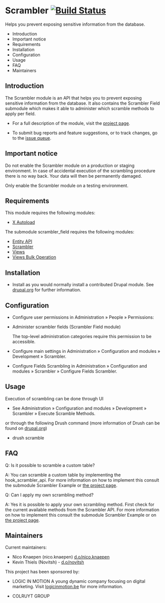 Scrambler [![Build Status](https://travis-ci.org/Novitsh/scrambler.svg?branch=7.x-1.x)](https://travis-ci.org/Novitsh/scrambler)
=========

Helps you prevent exposing sensitive information from the database.


* Introduction
* Important notice
* Requirements
* Installation
* Configuration
* Usage
* FAQ
* Maintainers

Introduction
------------

The Scrambler module is an API that helps you to prevent exposing sensitive
information from the database. It also contains the Scrambler Field submodule
which makes it able to administer which scramble methods to apply per field.

 * For a full description of the module, visit the [project page](https://www.drupal.org/project/scrambler).

 * To submit bug reports and feature suggestions, or to track changes, go to the [issue queue](https://drupal.org/project/issues/scrambler).

Important notice
----------------

Do not enable the Scrambler module on a production or staging environment. In
case of accidental execution of the scrambling procedure there is no way back.
Your data will then be permanently damaged.

Only enable the Scrambler module on a testing environment.

Requirements
------------

This module requires the following modules:

 * [X Autoload](https://www.drupal.org/project/xautoload)

The submodule scrambler_field requires the following modules:

 * [Entity API](https://www.drupal.org/project/entity)
 * [Scrambler](https://www.drupal.org/project/scrambler)
 * [Views](https://www.drupal.org/project/views)
 * [Views Bulk Operation](https://www.drupal.org/project/views_bulk_operations)

Installation
------------

 * Install as you would normally install a contributed Drupal module.
 See [drupal.org](https://drupal.org/documentation/install/modules-themes/modules-7) for further information.

Configuration
-------------

  * Configure user permissions in Administration » People » Permissions:

   - Administer scrambler fields (Scrambler Field module)

     The top-level administration categories require this permission
     to be accessible.

 * Configure main settings in Administration » Configuration and modules »
   Development » Scrambler.

 * Configure Fields Scrambling in Administration » Configuration and modules »
   Scrambler » Configure Fields Scrambler.


Usage
-----

Execution of scrambling can be done through UI

 * See Administration » Configuration and modules » Development » Scrambler »
   Execute Scramble Methods.

or through the following Drush command (more information of Drush
can be found on [drupal.org](https://www.drupal.org/documentation/modules/drush))

 * drush scramble

FAQ
---
Q: Is it possible to scramble a custom table?

A: You can scramble a custom table by implementing the hook_scrambler_api. For
   more information on how to implement this consult the submodule Scrambler
   Example or [the project page](https://www.drupal.org/project/scrambler).

Q: Can I apply my own scrambling method?

A: Yes it is possible to apply your own scrambling method. First check for the
   current available methods from the Scrambler API. For more information on
   how to implement this consult the submodule Scrambler Example or on
   [the project page](https://www.drupal.org/project/scrambler).


Maintainers
-----------

Current maintainers:
 * Nico Knaepen (nico.knaepen) [d.o/nico.knaepen](https://www.drupal.org/u/nico.knaepen)
 * Kevin Thiels (Novitsh) - [d.o/novitsh](https://www.drupal.org/u/novitsh)

This project has been sponsored by:
 * LOGIC IN MOTION
   A young dynamic company focusing on digital marketing.
   Visit [logicinmotion.be](http://www.logicinmotion.be) for more information.

 * COLRUYT GROUP
